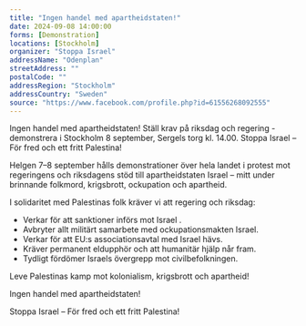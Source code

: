 ```yaml
---
title: "Ingen handel med apartheidstaten!"
date: 2024-09-08 14:00:00
forms: [Demonstration]
locations: [Stockholm]
organizer: "Stoppa Israel"
addressName: "Odenplan"
streetAddress: ""
postalCode: ""
addressRegion: "Stockholm"
addressCountry: "Sweden"
source: "https://www.facebook.com/profile.php?id=61556268092555"
---
```

Ingen handel med apartheidstaten! Ställ krav på riksdag och regering - demonstrera i Stockholm 8 september, Sergels torg kl. 14.00.
Stoppa Israel – För fred och ett fritt Palestina!


Helgen 7–8 september hålls demonstrationer över hela landet i protest mot regeringens och riksdagens stöd till apartheidstaten Israel – mitt under brinnande folkmord, krigsbrott, ockupation och apartheid.

I solidaritet med Palestinas folk kräver vi att regering och riksdag:

- Verkar för att sanktioner införs mot Israel .
- Avbryter allt militärt samarbete med ockupationsmakten Israel.
- Verkar för att EU:s associationsavtal med Israel hävs.
- Kräver permanent eldupphör och att humanitär hjälp når fram.
- Tydligt fördömer Israels övergrepp mot civilbefolkningen.

Leve Palestinas kamp mot kolonialism, krigsbrott och apartheid!

Ingen handel med apartheidstaten!

Stoppa Israel – För fred och ett fritt Palestina!